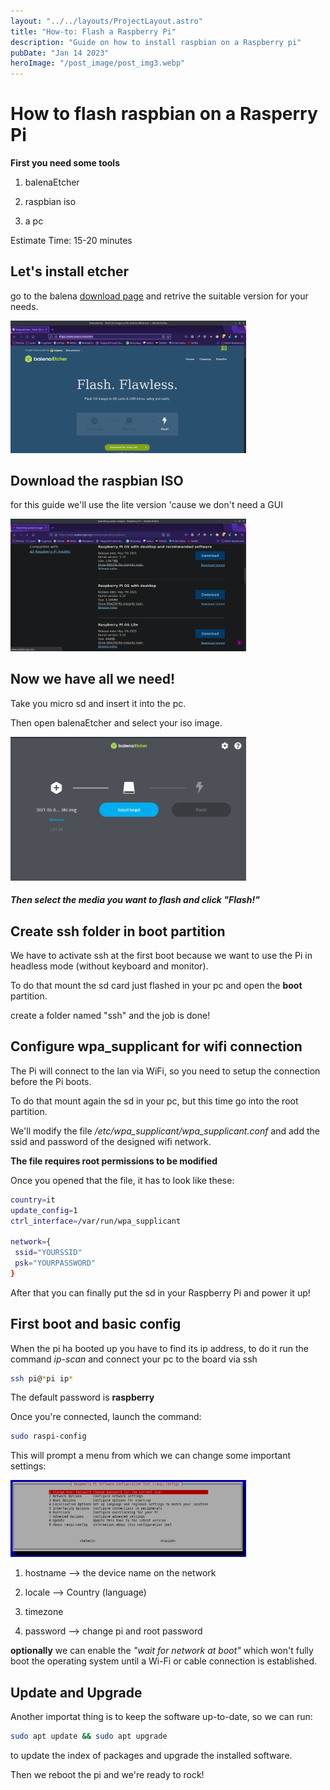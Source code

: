 ```yaml
---
layout: "../../layouts/ProjectLayout.astro"
title: "How-to: Flash a Raspberry Pi"
description: "Guide on how to install raspbian on a Raspberry pi"
pubDate: "Jan 14 2023"
heroImage: "/post_image/post_img3.webp"
---
```

# How to flash raspbian on a Rasperry Pi

**First you need some tools**

1. balenaEtcher

2. raspbian iso

3. a pc

Estimate Time: 15-20 minutes

## Let's install etcher

go to the balena [download page](https://www.balena.io/etcher/) and retrive the
suitable version for your needs.

<img title="image" src="https://github.com/filippo-ferrando/howToFlashARaspberry/blob/master/assets/1.png" alt="" width="377" data-align="center">

## Download the raspbian ISO

for this guide we'll use the lite version 'cause we don't need a GUI

<img title="image" src="https://github.com/filippo-ferrando/howToFlashARaspberry/blob/master/assets/2.png" alt="" width="377" data-align="center">

## Now we have all we need!

Take you micro sd and insert it into the pc.

Then open balenaEtcher and select your iso image.

<img title="image" src="https://github.com/filippo-ferrando/howToFlashARaspberry/blob/master/assets/3.png" alt="" width="377" data-align="center">

##### Then select the media you want to flash and click "Flash!"

## Create ssh folder in boot partition

We have to activate ssh at the first boot because we want to use the Pi in
headless mode (without keyboard and monitor).

To do that mount the sd card just flashed in your pc and open the **boot**
partition.

create a folder named "ssh" and the job is done!

## Configure wpa_supplicant for wifi connection

The Pi will connect to the lan via WiFi, so you need to setup the connection
before the Pi boots.

To do that mount again the sd in your pc, but this time go into the root
partition.

We'll modify the file _/etc/wpa_supplicant/wpa_supplicant.conf_ and add the ssid
and password of the designed wifi network.

**The file requires root permissions to be modified**

Once you opened that the file, it has to look like these:

```bash
country=it
update_config=1
ctrl_interface=/var/run/wpa_supplicant

network={
 ssid="YOURSSID"
 psk="YOURPASSWORD"
}
```

After that you can finally put the sd in your Raspberry Pi and power it up!

## First boot and basic config

When the pi ha booted up you have to find its ip address, to do it run the
command _ip-scan_ and connect your pc to the board via ssh

```bash
ssh pi@*pi ip*
```

The default password is **raspberry**

Once you're connected, launch the command:

```bash
sudo raspi-config
```

This will prompt a menu from which we can change some important settings:

<img title="image" src="https://github.com/filippo-ferrando/howToFlashARaspberry/blob/master/assets/4.png" alt="" width="377" data-align="center">

1. hostname --> the device name on the network

2. locale --> Country (language)

3. timezone

4. password --> change pi and root password

**optionally** we can enable the _"wait for network at boot"_ which won't fully
boot the operating system until a Wi-Fi or cable connection is established.

## Update and Upgrade

Another importat thing is to keep the software up-to-date, so we can run:

```bash
sudo apt update && sudo apt upgrade
```

to update the index of packages and upgrade the installed software.

Then we reboot the pi and we're ready to rock!